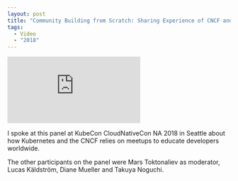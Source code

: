 ```yaml
---
layout: post
title: "Community Building from Scratch: Sharing Experience of CNCF and K8s Meetups - KubeCon CloudNativeCon, Seattle"
tags:
  - Video
  - "2018"
---
```


<div class="video-wrapper">
    <iframe src="https://www.youtube.com/embed/SHnVBGIQOsc" frameborder="0" allowfullscreen></iframe>
</div>

I spoke at this panel at KubeCon CloudNativeCon NA 2018 in Seattle about how
Kubernetes and the CNCF relies on meetups to educate developers worldwide.

The other participants on the panel were Mars Toktonaliev as moderator, Lucas
Käldström, Diane Mueller and Takuya Noguchi.
